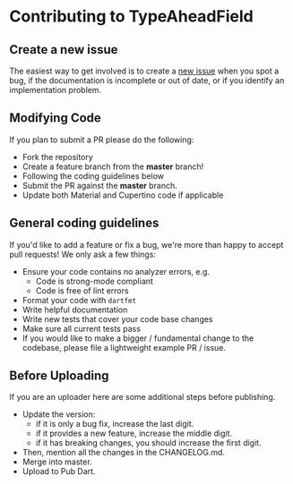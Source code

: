 # Contributing to TypeAheadField

## Create a new issue

The easiest way to get involved is to create a [new issue](https://github.com/AbdulRahmanAlHamali/flutter_typeahead/issues/new) when you spot a bug, if the documentation is incomplete or out of date, or if you identify an implementation problem.

## Modifying Code

If you plan to submit a PR please do the following:

- Fork the repository
- Create a feature branch from the **master** branch!
- Following the coding guidelines below
- Submit the PR against the **master** branch.
- Update both Material and Cupertino code if applicable

## General coding guidelines

If you'd like to add a feature or fix a bug, we're more than happy to accept pull requests! We only ask a few things:

- Ensure your code contains no analyzer errors, e.g.
  - Code is strong-mode compliant
  - Code is free of lint errors
- Format your code with `dartfmt`
- Write helpful documentation
- Write new tests that cover your code base changes
- Make sure all current tests pass
- If you would like to make a bigger / fundamental change to the codebase, please file a lightweight example PR / issue.

## Before Uploading

If you are an uploader here are some additional steps before publishing.

- Update the version:
  - if it is only a bug fix, increase the last digit.
  - if it provides a new feature, increase the middle digit.
  - if it has breaking changes, you should increase the first digit.
- Then, mention all the changes in the CHANGELOG.md.
- Merge into master.
- Upload to Pub Dart.
